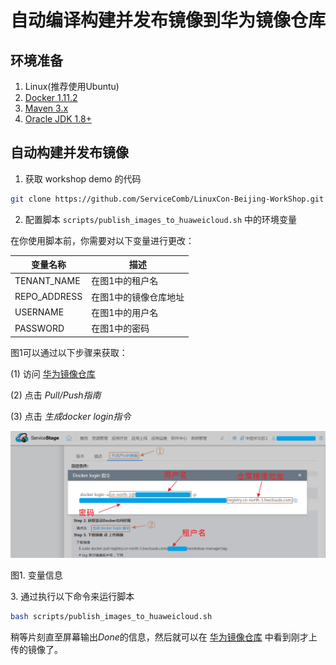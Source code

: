 # 自动编译构建并发布镜像到华为镜像仓库

## 环境准备
1. Linux(推荐使用Ubuntu)
2. [Docker 1.11.2][docker_install_guide]
3. [Maven 3.x][maven]
4. [Oracle JDK 1.8+][jdk]

## 自动构建并发布镜像
1. 获取 workshop demo 的代码
  ```bash
  git clone https://github.com/ServiceComb/LinuxCon-Beijing-WorkShop.git
  ```
2. 配置脚本 `scripts/publish_images_to_huaweicloud.sh` 中的环境变量  

在你使用脚本前，你需要对以下变量进行更改：

| 变量名称            | 描述               |
| --------------- | ---------------- |
| TENANT\_NAME    | 在图1中的租户名         |
| REPO\_ADDRESS   | 在图1中的镜像仓库地址      |
| USERNAME      | 在图1中的用户名         |
| PASSWORD        | 在图1中的密码          |

图1可以通过以下步骤来获取：

(1) 访问 [华为镜像仓库][image_warehouse] 

(2) 点击 *Pull/Push指南*

(3) 点击 *生成docker login指令*

![图1. 变量信息][variables_information]  

图1. 变量信息

[variables_information]: images/variables_information_cn.png
3. 通过执行以下命令来运行脚本
  ```bash
  bash scripts/publish_images_to_huaweicloud.sh
  ```
  稍等片刻直至屏幕输出*Done*的信息，然后就可以在 [华为镜像仓库][image_warehouse] 中看到刚才上传的镜像了。

[docker_install_guide]: how-to-install-docker_cn.md
[maven]: https://maven.apache.org/install.html
[jdk]: http://www.oracle.com/technetwork/java/javase/downloads/jdk8-downloads-2133151.html
[image_warehouse]: https://servicestage.hwclouds.com/servicestage/#/stage/softRepository/mirrorCenter/myMirrorPack
